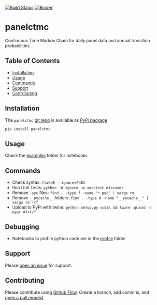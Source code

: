 [![Build Status](https://travis-ci.org/kmedian/panelctmc.svg?branch=master)](https://travis-ci.org/kmedian/panelctmc)
[![Binder](https://mybinder.org/badge.svg)](https://mybinder.org/v2/gh/kmedian/panelctmc/master?urlpath=lab)

# panelctmc
Continuous Time Markov Chain for daily panel data and annual transition probabilities

## Table of Contents
* [Installation](#installation)
* [Usage](#usage)
* [Commands](#commands)
* [Support](#support)
* [Contributing](#contributing)


## Installation
The `panelctmc` [git repo](http://github.com/kmedian/panelctmc) is available as [PyPi package](https://pypi.org/project/panelctmc)

```
pip install panelctmc
```


## Usage
Check the [examples](examples) folder for notebooks.


## Commands
* Check syntax: `flake8 --ignore=F401`
* Run Unit Tests: `python -W ignore -m unittest discover`
* Remove `.pyc` files: `find . -type f -name "*.pyc" | xargs rm`
* Remove `__pycache__` folders: `find . -type d -name "__pycache__" | xargs rm -rf`
* Upload to PyPi with twine: `python setup.py sdist && twine upload -r pypi dist/*`


## Debugging
* Notebooks to profile python code are in the [profile](profile) folder


## Support
Please [open an issue](https://github.com/kmedian/panelctmc/issues/new) for support.


## Contributing
Please contribute using [Github Flow](https://guides.github.com/introduction/flow/). Create a branch, add commits, and [open a pull request](https://github.com/kmedian/panelctmc/compare/).
